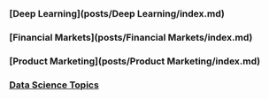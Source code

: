 
<span style="display:block; color:blue; margin-top:-90px;"> </span>
[about me](about.md)

<br/>


### [Deep Learning](posts/Deep Learning/index.md)

### [Financial Markets](posts/Financial Markets/index.md)

### [Product Marketing](posts/Product Marketing/index.md)

### [Data Science Topics](posts/DataScienceTopics/index.md)
